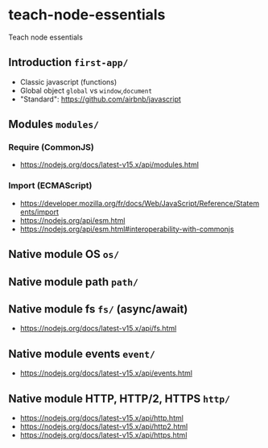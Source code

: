 # teach-node-essentials

Teach node essentials

## Introduction `first-app/`

* Classic javascript (functions)
* Global object `global` vs `window`,`document`
* "Standard": https://github.com/airbnb/javascript

## Modules `modules/`

### Require (CommonJS)
* https://nodejs.org/docs/latest-v15.x/api/modules.html

### Import (ECMAScript)

* https://developer.mozilla.org/fr/docs/Web/JavaScript/Reference/Statements/import
* https://nodejs.org/api/esm.html
* https://nodejs.org/api/esm.html#interoperability-with-commonjs

## Native module OS `os/`

## Native module path `path/`

## Native module fs `fs/` (async/await)

* https://nodejs.org/docs/latest-v15.x/api/fs.html

## Native module events `event/`

* https://nodejs.org/docs/latest-v15.x/api/events.html

## Native module HTTP, HTTP/2, HTTPS `http/`

* https://nodejs.org/docs/latest-v15.x/api/http.html
* https://nodejs.org/docs/latest-v15.x/api/http2.html
* https://nodejs.org/docs/latest-v15.x/api/https.html
